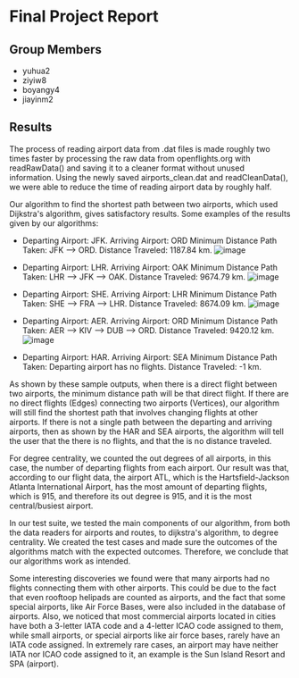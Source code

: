 # Final Project Report
## Group Members
- yuhua2
- ziyiw8
- boyangy4
- jiayinm2

## Results
The process of reading airport data from .dat files is made roughly two times faster by processing the raw data from openflights.org with readRawData() and saving it to a cleaner format without unused information. Using the newly saved airports_clean.dat and readCleanData(), we were able to reduce the time of reading airport data by roughly half.

Our algorithm to find the shortest path between two airports, which used Dijkstra's algorithm, gives satisfactory results. Some examples of the results given by our algorithms:
  - Departing Airport: JFK. Arriving Airport: ORD
  Minimum Distance Path Taken: JFK --> ORD. Distance Traveled: 1187.84 km.
  ![image](https://media.github-dev.cs.illinois.edu/user/11774/files/74867e3e-2f81-4ee8-b62b-da3f4762db89)

  - Departing Airport: LHR. Arriving Airport: OAK
  Minimum Distance Path Taken: LHR --> JFK --> OAK. Distance Traveled: 9674.79 km.
  ![image](https://media.github-dev.cs.illinois.edu/user/11774/files/825d1d4e-4c19-4c3a-ab19-0921a9458ad7)

  - Departing Airport: SHE. Arriving Airport: LHR
  Minimum Distance Path Taken: SHE --> FRA --> LHR. Distance Traveled: 8674.09 km.
  ![image](https://media.github-dev.cs.illinois.edu/user/11774/files/ecfdf85c-1a91-4bda-96d7-2269245a6398)

  - Departing Airport: AER. Arriving Airport: ORD
  Minimum Distance Path Taken: AER --> KIV --> DUB --> ORD. Distance Traveled: 9420.12 km.
  ![image](https://media.github-dev.cs.illinois.edu/user/11774/files/d70ee352-17c6-4c62-9004-6f8839a896a6)

  - Departing Airport: HAR. Arriving Airport: SEA
  Minimum Distance Path Taken: Departing airport has no flights. Distance Traveled: -1 km.
 
As shown by these sample outputs, when there is a direct flight between two airports, the minimum distance path will be that direct flight. If there are no direct flights (Edges) connecting two airports (Vertices), our algorithm will still find the shortest path that involves changing flights at other airports. If there is not a single path between the departing and arriving airports, then as shown by the HAR and SEA airports, the algorithm will tell the user that the there is no flights, and that the is no distance traveled.

For degree centrality, we counted the out degrees of all airports, in this case, the number of departing flights from each airport. Our result was that, according to our flight data, the airport ATL, which is the Hartsfield-Jackson Atlanta International Airport, has the most amount of departing flights, which is 915, and therefore its out degree is 915, and it is the most central/busiest airport.

In our test suite, we tested the main components of our algorithm, from both the data readers for airports and routes, to dijkstra's algorithm, to degree centrality. We created the test cases and made sure the outcomes of the algorithms match with the expected outcomes. Therefore, we conclude that our algorithms work as intended.

Some interesting discoveries we found were that many airports had no flights connecting them with other airports. This could be due to the fact that even rooftoop helipads are counted as airports, and the fact that some special airports, like Air Force Bases, were also included in the database of airports. Also, we noticed that most commercial airports located in cities have both a 3-letter IATA code and a 4-letter ICAO code assigned to them, while small airports, or special airports like air force bases, rarely have an IATA code assigned. In extremely rare cases, an airport may have neither IATA nor ICAO code assigned to it, an example is the Sun Island Resort and SPA (airport).
